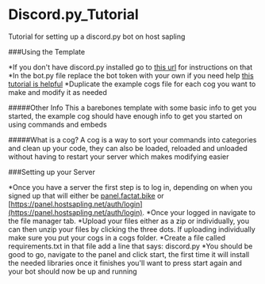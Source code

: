 # Discord.py_Tutorial
Tutorial for setting up a discord.py bot on host sapling

###Using the Template

*If you don't have discord.py installed go to [this url](https://pypi.org/project/discord.py/) for instructions on that
*In the bot.py file replace the bot token with your own if you need help [this tutorial is helpful](https://www.writebots.com/discord-bot-token/)
*Duplicate the example cogs file for each cog you want to make and modify it as needed

#####Other Info
This a barebones template with some basic info to get you started, the example cog should have enough info to get you started on using commands and embeds

#####What is a cog?
A cog is a way to sort your commands into categories and clean up your code, they can also be loaded, reloaded and unloaded without having to restart your server which makes modifying easier


###Setting up your Server

*Once you have a server the first step is to log in, depending on when you signed up that will either be [panel.factat.bike](https://panel.fatcat.bike/) or [https://panel.hostsapling.net/auth/login](https://panel.hostsapling.net/auth/login). 
*Once your logged in navigate to the file manager tab.
*Upload your files either as a zip or individually, you can then unzip your files by clicking the three dots. If uploading individually make sure you put your cogs in a cogs folder.
*Create a file called requirements.txt in that file add a line that says: discord.py
*You should be good to go, navigate to the panel and click start, the first time it will install the needed libraries once it finishes you'll want to press start again and your bot should now be up and running
